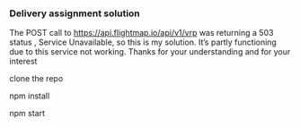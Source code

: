 ### Delivery assignment solution


The POST call to https://api.flightmap.io/api/v1/vrp was returning a 503 status , Service Unavailable, so this is my solution.
It’s partly functioning due to this service not working.
Thanks for your understanding and for your interest


clone the repo

npm install

npm start

